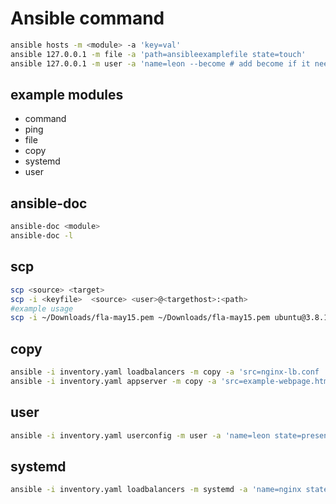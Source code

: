 # Ansible command

```bash
ansible hosts -m <module> -a 'key=val'
ansible 127.0.0.1 -m file -a 'path=ansibleexamplefile state=touch'
ansible 127.0.0.1 -m user -a 'name=leon --become # add become if it needs sudo permissions'
```

## example modules

- command
- ping
- file
- copy
- systemd
- user

## ansible-doc

```bash
ansible-doc <module>
ansible-doc -l
```

## scp

```bash
scp <source> <target>
scp -i <keyfile>  <source> <user>@<targethost>:<path>
#example usage
scp -i ~/Downloads/fla-may15.pem ~/Downloads/fla-may15.pem ubuntu@3.8.182.85:~/
```

## copy

```bash
ansible -i inventory.yaml loadbalancers -m copy -a 'src=nginx-lb.conf  dest=/etc/nginx/nginx.conf' --become
ansible -i inventory.yaml appserver -m copy -a 'src=example-webpage.html  dest=/var/www/html/index.nginx-debian.html' --become
```

## user

```bash
ansible -i inventory.yaml userconfig -m user -a 'name=leon state=present' --become
```

## systemd

```bash
ansible -i inventory.yaml loadbalancers -m systemd -a 'name=nginx state=restarted' --become
```